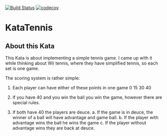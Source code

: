 [![Build Status](https://travis-ci.org/kmaxime/kata-tennis.svg?branch=master)](https://travis-ci.org/kmaxime/kata-tennis)
[![codecov](https://codecov.io/gh/kmaxime/kata-tennis/branch/master/graph/badge.svg)](https://codecov.io/gh/kmaxime/kata-tennis)

# KataTennis

## About this Kata

This Kata is about implementing a simple tennis game. I came up with it while thinking about Wii tennis, where they have simplified tennis, so each set is one game.

The scoring system is rather simple:

1. Each player can have either of these points in one game 0 15 30 40

2. If you have 40 and you win the ball you win the game, however there are special rules.

3. If both have 40 the players are deuce. a. If the game is in deuce, the winner of a ball will have advantage and game ball. b. If the player with advantage wins the ball he wins the game c. If the player without advantage wins they are back at deuce.
